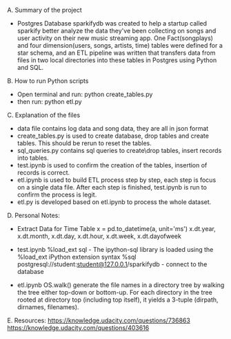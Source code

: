A. Summary of the project
- Postgres Database sparkifydb was created to help a startup called sparkify better analyze the data they've been collecting on songs and user activity on their new music streaming app. One Fact(songplays) and four dimension(users, songs, artists, time) tables were defined for a star schema, and an ETL pipeline was written that transfers data from files in two local directories into these tables in Postgres using Python and SQL.


B. How to run Python scripts
- Open terminal and run: python create_tables.py
- then run: python etl.py


C. Explanation of the files
- data file contains log data and song data, they are all in json format
- create_tables.py is used to create database, drop tables and create tables. This should be rerun to reset the tables.
- sql_queries.py contains sql queries to create\drop tables, insert records into tables.
- test.ipynb is used to confirm the creation of the tables, insertion of records is correct.
- etl.ipynb is used to build ETL process step by step, each step is focus on a single data file. After each step is finished, test.ipynb is run to confirm the process is legit.
- etl.py is developed based on etl.ipynb to process the whole dataset.


D. Personal Notes:
- Extract Data for Time Table
x = pd.to_datetime(a, unit='ms')
x.dt.year, x.dt.month, x.dt.day, x.dt.hour, x.dt.week, x.dt.dayofweek

- test.ipynb
%load_ext sql - The ipython-sql library is loaded using the %load_ext iPython extension syntax
%sql postgresql://student:student@127.0.0.1/sparkifydb - connect to the database

- etl.ipynb
OS.walk() generate the file names in a directory tree by walking the tree either top-down or bottom-up. For each directory in the tree rooted at directory top (including top itself), it yields a 3-tuple (dirpath, dirnames, filenames).


E. Resources:
https://knowledge.udacity.com/questions/736863
https://knowledge.udacity.com/questions/403616
